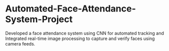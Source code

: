 # Automated-Face-Attendance-System-Project
Developed a face attendance system using CNN for automated tracking and Integrated real-time image processing to
capture and verify faces using camera feeds.
